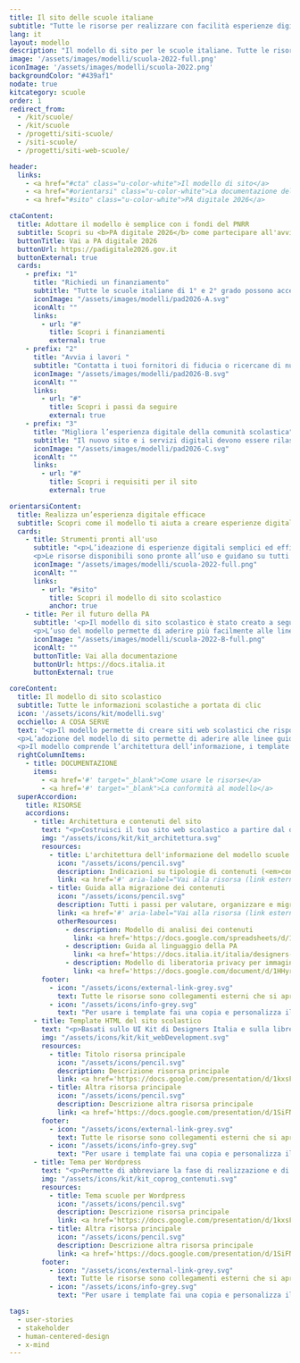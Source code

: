 ```yaml
---
title: Il sito delle scuole italiane
subtitle: "Tutte le risorse per realizzare con facilità esperienze digitali semplici e moderne per la comunità scolastica"
lang: it
layout: modello
description: "Il modello di sito per le scuole italiane. Tutte le risorse per realizzare con facilità esperienze digitali semplici e accessibili per la comunità scolastica"
image: '/assets/images/modelli/scuola-2022-full.png'
iconImage: '/assets/images/modelli/scuola-2022.png'
backgroundColor: "#439af1"
nodate: true
kitcategory: scuole
order: 1
redirect_from:
  - /kit/scuole/
  - /kit/scuole
  - /progetti/siti-scuole/
  - /siti-scuole/
  - /progetti/siti-web-scuole/

header:
  links:
    - <a href="#cta" class="u-color-white">Il modello di sito</a>
    - <a href="#orientarsi" class="u-color-white">La documentazione del modello</a>
    - <a href="#sito" class="u-color-white">PA digitale 2026</a>

ctaContent:
  title: Adottare il modello è semplice con i fondi del PNRR 
  subtitle: Scopri su <b>PA digitale 2026</b> come partecipare all'avviso per il finanziamento dedicato a migliorare l'esperienza utente del cittadino nei siti web scolastici
  buttonTitle: Vai a PA digitale 2026
  buttonUrl: https://padigitale2026.gov.it
  buttonExternal: true
  cards:
    - prefix: "1"
      title: "Richiedi un finanziamento"
      subtitle: "Tutte le scuole italiane di 1° e 2° grado possono accedere ai fondi PNRR per l'aggiornamento del sito web. Il processo di candidatura, semplice e veloce, è interamente online sulla piattaforma PA digitale 2026."
      iconImage: "/assets/images/modelli/pad2026-A.svg"
      iconAlt: ""
      links:
        - url: "#"
          title: Scopri i finanziamenti
          external: true
    - prefix: "2"
      title: "Avvia i lavori "
      subtitle: "Contatta i tuoi fornitori di fiducia o ricercane di nuovi tramite il portale MePA. Le attività devono iniziare entro in tempi previsti dall'avviso (6 o 9 mesi dalla pubblicazione del decreto di finanziamento)."
      iconImage: "/assets/images/modelli/pad2026-B.svg"
      iconAlt: ""
      links:
        - url: "#"
          title: Scopri i passi da seguire
          external: true
    - prefix: "3"
      title: "Migliora l’esperienza digitale della comunità scolastica"
      subtitle: "Il nuovo sito e i servizi digitali devono essere rilasciati entro i termini previsti dall'avviso (9 o 12 mesi dall’avvio dei lavori) e rispettare i requisiti tecnici minimi per l’accesso ai fondi."
      iconImage: "/assets/images/modelli/pad2026-C.svg"
      iconAlt: ""
      links:
        - url: "#"
          title: Scopri i requisiti per il sito
          external: true

orientarsiContent:
  title: Realizza un’esperienza digitale efficace
  subtitle: Scopri come il modello ti aiuta a creare esperienze digitali coerenti e centrate sugli utenti, contribuendo alla trasformazione digitale delle pubblica amministrazione
  cards:
    - title: Strumenti pronti all'uso
      subtitle: "<p>L’ideazione di esperienze digitali semplici ed efficaci richiede tempo, risorse e molta ricerca. Il modello di sito per le scuole permette di rispondere alle esigenze di studenti, genitori e tutta la comunità scolastica in modo rapido e a basso costo, sfruttando procedure e funzionalità già validate con gli utenti.</p>
      <p>Le risorse disponibili sono pronte all’uso e guidano su tutti gli aspetti della realizzazione, dall’implementazione dei template alla migrazione dei contenuti.</p>"
      iconImage: "/assets/images/modelli/scuola-2022-full.png"
      iconAlt: ""
      links:
        - url: "#sito"
          title: Scopri il modello di sito scolastico
          anchor: true
    - title: Per il futuro della PA
      subtitle: '<p>Il modello di sito scolastico è stato creato a seguito di un processo pluriennale di ricerca e progettazione con i cittadini a cura del progetto <strong>Designers Italia</strong>.</p>
      <p>L’uso del modello permette di aderire più facilmente alle linee guida nazionali di design e alle migliori pratiche di progettazione digitale, anticipando l’adozione di indicazioni di livello europeo.</p>'
      iconImage: "/assets/images/modelli/scuola-2022-B-full.png"
      iconAlt: ""
      buttonTitle: Vai alla documentazione
      buttonUrl: https://docs.italia.it
      buttonExternal: true

coreContent:
  title: Il modello di sito scolastico
  subtitle: Tutte le informazioni scolastiche a portata di clic
  icon: '/assets/icons/kit/modelli.svg'
  occhiello: A COSA SERVE
  text: "<p>Il modello permette di creare siti web scolastici che rispondono ai bisogni degli utenti, con interfacce e strutture informative semplici da usare e navigare. Lo scopo è di fornire a studenti, genitori e tutta la comunità scolastica un solido punto di riferimento per trovare con facilità tutte le informazioni di cui hanno bisogno.</p>
  <p>L’adozione del modello di sito permette di aderire alle linee guida di design per i siti internet e i servizi digitali della PA, fornendo un’esperienza coerente tra le istituzioni e facilitandone l’uso per i cittadini che si spostano tra varie scuole.</p>
  <p>Il modello comprende l’architettura dell’informazione, i template HTML e i temi CMS, corredati da una serie di guide pratiche a supporto.</p>"
  rightColumnItems:
    - title: DOCUMENTAZIONE
      items:
        - <a href='#' target="_blank">Come usare le risorse</a>
        - <a href='#' target="_blank">La conformità al modello</a>
  superAccordion:
    title: RISORSE
    accordions:
      - title: Architettura e contenuti del sito
        text: "<p>Costruisci il tuo sito web scolastico a partire dal documento di architettura dell’informazione. L'architettura dell'informazione rappresenta la struttura del sito e viene usata dai developer per la realizzazione delle strutture di <em>front-end</em> a <em>back-end</em>; è inoltre fondamentale per i designer per organizzare i vari livelli di contenuto nelle pagine del sito.</p>"
        img: "/assets/icons/kit/kit_architettura.svg"
        resources:
          - title: L'architettura dell'informazione del modello scuole
            icon: "/assets/icons/pencil.svg"
            description: Indicazioni su tipologie di contenuti (<em>content type</em>), sistemi di navigazione e tassonomie per tutte le aree del sito di una scuola
            link: <a href='#' aria-label="Vai alla risorsa (link esterno)" target="_blank">Vai alla risorsa</a>
          - title: Guida alla migrazione dei contenuti
            icon: "/assets/icons/pencil.svg"
            description: Tutti i passi per valutare, organizzare e migrare i contenuti esistenti sulla nuova struttura del sito scolastico
            link: <a href='#' aria-label="Vai alla risorsa (link esterno)" target="_blank">Vai alla risorsa</a>
            otherResources:
              - description: Modello di analisi dei contenuti
                link: <a href='https://docs.google.com/spreadsheets/d/1tmVB0unvsZ5wViYFtyaf95t69Pt4a5JAIFmGdjJjdwI/edit?usp=sharing' target="_blank" aria-label="Vai all'esempio (link esterno)">Vai alla risorsa</a>
              - description: Guida al linguaggio della PA
                link: <a href='https://docs.italia.it/italia/designers-italia/writing-toolkit/it/bozza/index.html' target="_blank" aria-label="Vai all'esempio (link esterno)">Vai alla risorsa</a>
              - description: Modello di liberatoria privacy per immagini e video
                link: <a href='https://docs.google.com/document/d/1HHyrk8L86XHuC0NOCAnSDY68Bjbjpp0vxvk5cL330vo/edit?usp=sharing' target="_blank" aria-label="Vai all'esempio (link esterno)">Vai alla risorsa</a>
        footer:
          - icon: "/assets/icons/external-link-grey.svg"
            text: Tutte le risorse sono collegamenti esterni che si aprono in una nuova finestra.
          - icon: "/assets/icons/info-grey.svg"
            text: "Per usare i template fai una copia e personalizza il file: trovi le istruzioni nella prima pagina della risorsa."
      - title: Template HTML del sito scolastico
        text: "<p>Basati sullo UI Kit di Designers Italia e sulla libreria Bootstrap Italia, i template HTML servono ai developers per la creazione del frontend del sito, ma possono essere utili anche ai designer come esempi di pagine e contenuti.</p>"
        img: "/assets/icons/kit/kit_webDevelopment.svg"
        resources:
          - title: Titolo risorsa principale
            icon: "/assets/icons/pencil.svg"
            description: Descrizione risorsa principale
            link: <a href='https://docs.google.com/presentation/d/1kxsFXSesX2kCOR1L3SbPfYqFInFhf_A7RW3_2xZ943o/edit?usp=sharing' aria-label="Vai alla risorsa (link esterno)" target="_blank">Vai alla risorsa</a>
          - title: Altra risorsa principale
            icon: "/assets/icons/pencil.svg"
            description: Descrizione altra risorsa principale
            link: <a href='https://docs.google.com/presentation/d/1SiFNAvLJPPO86DgvkPB1I8W7gWHmBnE5CNJTM9JSSEM/edit?usp=sharing' aria-label="Vai alla risorsa (link esterno)" target="_blank">Vai alla risorsa</a>
        footer:
          - icon: "/assets/icons/external-link-grey.svg"
            text: Tutte le risorse sono collegamenti esterni che si aprono in una nuova finestra.
          - icon: "/assets/icons/info-grey.svg"
            text: "Per usare i template fai una copia e personalizza il file: trovi le istruzioni nella prima pagina della risorsa."
      - title: Tema per Wordpress 
        text: "<p>Permette di abbreviare la fase di realizzazione e di implementare direttamente l’architettura dell'informazione e il codice html su una fra le più comuni piattaforme di gestione contenuti.</p>"
        img: "/assets/icons/kit/kit_coprog_contenuti.svg"
        resources:
          - title: Tema scuole per Wordpress
            icon: "/assets/icons/pencil.svg"
            description: Descrizione risorsa principale
            link: <a href='https://docs.google.com/presentation/d/1kxsFXSesX2kCOR1L3SbPfYqFInFhf_A7RW3_2xZ943o/edit?usp=sharing' aria-label="Vai alla risorsa (link esterno)" target="_blank">Vai alla risorsa</a>
          - title: Altra risorsa principale
            icon: "/assets/icons/pencil.svg"
            description: Descrizione altra risorsa principale
            link: <a href='https://docs.google.com/presentation/d/1SiFNAvLJPPO86DgvkPB1I8W7gWHmBnE5CNJTM9JSSEM/edit?usp=sharing' aria-label="Vai alla risorsa (link esterno)" target="_blank">Vai alla risorsa</a>
        footer:
          - icon: "/assets/icons/external-link-grey.svg"
            text: Tutte le risorse sono collegamenti esterni che si aprono in una nuova finestra.
          - icon: "/assets/icons/info-grey.svg"
            text: "Per usare i template fai una copia e personalizza il file: trovi le istruzioni nella prima pagina della risorsa."

tags:
  - user-stories
  - stakeholder
  - human-centered-design
  - x-mind
---
```

